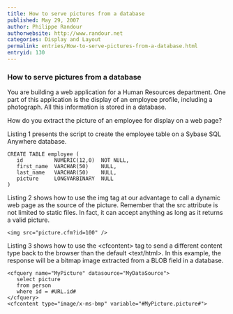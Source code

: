 ```yaml
---
title: How to serve pictures from a database
published: May 29, 2007
author: Philippe Randour
authorwebsite: http://www.randour.net
categories: Display and Layout
permalink: entries/How-to-serve-pictures-from-a-database.html
entryid: 130
---
```


<h3>How to serve pictures from a database</h3>

<p>
You are building a web application for a Human Resources department. One part of this application is the display of an employee profile, including a photograph. All this information is stored in a database. 
</p>

<p>
How do you extract the picture of an employee for display on a web page?
</p>

<p>
Listing 1 presents the script to create the employee table on a Sybase SQL Anywhere database.
</p>

<pre><code class="language-markup">CREATE TABLE employee (
   id          NUMERIC(12,0)  NOT NULL,
   first_name  VARCHAR(50)    NULL,
   last_name   VARCHAR(50)    NULL,
   picture     LONGVARBINARY  NULL
)
</code></pre>

<p>
Listing 2 shows how to use the img tag at our advantage to call a dynamic web page as the source of the picture. Remember that the src attribute is not limited to static files. In fact, it can accept anything as long as it returns a valid picture.
</p>

<pre><code class="language-markup">&lt;img src=&quot;picture.cfm?id=100&quot; /&gt;
</code></pre>

<p>
Listing 3 shows how to use the &lt;cfcontent&gt; tag to send a different content type back to the browser than the default &lt;text/html&gt;. In this example, the response will be a bitmap image extracted from a BLOB field in a database.
</p>

<pre><code class="language-markup">&lt;cfquery name=&quot;MyPicture&quot; datasource=&quot;MyDataSource&quot;&gt;
   select picture
   from person
   where id = #URL.id#
&lt;/cfquery&gt;
&lt;cfcontent type=&quot;image/x-ms-bmp&quot; variable=&quot;#MyPicture.picture#&quot;&gt; 
</code></pre>


